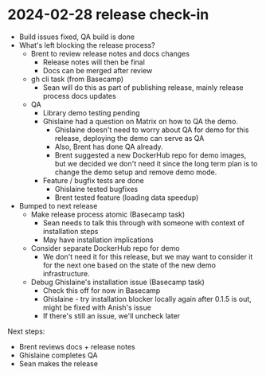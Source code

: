 # 2024-02-28 release check-in

- Build issues fixed, QA build is done
- What's left blocking the release process?
    - Brent to review release notes and docs changes
        - Release notes will then be final
        - Docs can be merged after review
    - gh cli task (from Basecamp)
        - Sean will do this as part of publishing release, mainly release process docs updates
    - QA
        - Library demo testing pending
        - Ghislaine had a question on Matrix on how to QA the demo. 
            - Ghislaine doesn't need to worry about QA for demo for this release, deploying the demo can serve as QA
            - Also, Brent has done QA already.
            - Brent suggested a new DockerHub repo for demo images, but we decided we don't need it since the long term plan is to change the demo setup and remove demo mode.
        - Feature / bugfix tests are done
            - Ghislaine tested bugfixes
            - Brent tested feature (loading data speedup)
- Bumped to next release
    - Make release process atomic (Basecamp task)
        - Sean needs to talk this through with someone with context of installation steps
        - May have installation implications
    - Consider separate DockerHub repo for demo
        - We don't need it for this release, but we may want to consider it for the next one based on the state of the new demo infrastructure.
    - Debug Ghislaine's installation issue (Basecamp task)
        - Check this off for now in Basecamp
        - Ghislaine - try installation blocker locally again after 0.1.5 is out, might be fixed with Anish's issue
        - If there's still an issue, we'll uncheck later

Next steps:
- Brent reviews docs + release notes
- Ghislaine completes QA
- Sean makes the release
